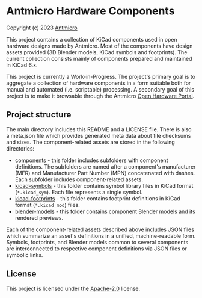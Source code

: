 # Antmicro Hardware Components

Copyright (c) 2023 [Antmicro](https://www.antmicro.com)

This project contains a collection of KiCad components used in open hardware designs made by Antmicro.
Most of the components have design assets provided (3D Blender models, KiCad symbols and footprints).
The current collection consists mainly of components prepared and maintained in KiCad 6.x.

This project is currently a Work-in-Progress.
The project's primary goal is to aggregate a collection of hardware components in a form suitable both for manual and automated (i.e. scriptable) processing.
A secondary goal of this project is to make it browsable through the Antmicro [Open Hardware Portal](https://openhardware.antmicro.com).

## Project structure

The main directory includes this README and a LICENSE file.
There is also a meta.json file which provides generated meta data about file checksums and sizes.
The component-related assets are stored in the following directories:

* [components](components) - this folder includes subfolders with component definitions.
The subfolders are named after a component's manufacturer (MFR) and Manufacturer Part Number (MPN) concatenated with dashes. 
Each subfolder includes component-related assets.
* [kicad-symbols](kicad-symbols) - this folder contains symbol library files in KiCad format (``*.kicad_sym``). Each file represents a single symbol.
* [kicad-footprints](kicad-footprints) - this folder contains footprint definitions in KiCad format (``*.kicad_mod``) files.
* [blender-models](blender-models) - this folder contains component Blender models and its rendered previews.

Each of the component-related assets described above includes JSON files which summarize an asset's definitions in a unified, machine-readable form.
Symbols, footprints, and Blender models common to several components are interconnected to respective component definitions via JSON files or symbolic links.

## License

This project is licensed under the [Apache-2.0](LICENSE) license.
